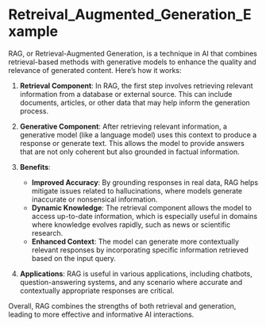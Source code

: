 # Retreival_Augmented_Generation_Example

RAG, or Retrieval-Augmented Generation, is a technique in AI that combines retrieval-based methods with generative models to enhance the quality and relevance of generated content. Here’s how it works:

1. **Retrieval Component**: In RAG, the first step involves retrieving relevant information from a database or external source. This can include documents, articles, or other data that may help inform the generation process.

2. **Generative Component**: After retrieving relevant information, a generative model (like a language model) uses this context to produce a response or generate text. This allows the model to provide answers that are not only coherent but also grounded in factual information.

3. **Benefits**:
   - **Improved Accuracy**: By grounding responses in real data, RAG helps mitigate issues related to hallucinations, where models generate inaccurate or nonsensical information.
   - **Dynamic Knowledge**: The retrieval component allows the model to access up-to-date information, which is especially useful in domains where knowledge evolves rapidly, such as news or scientific research.
   - **Enhanced Context**: The model can generate more contextually relevant responses by incorporating specific information retrieved based on the input query.

4. **Applications**: RAG is useful in various applications, including chatbots, question-answering systems, and any scenario where accurate and contextually appropriate responses are critical.

Overall, RAG combines the strengths of both retrieval and generation, leading to more effective and informative AI interactions.
